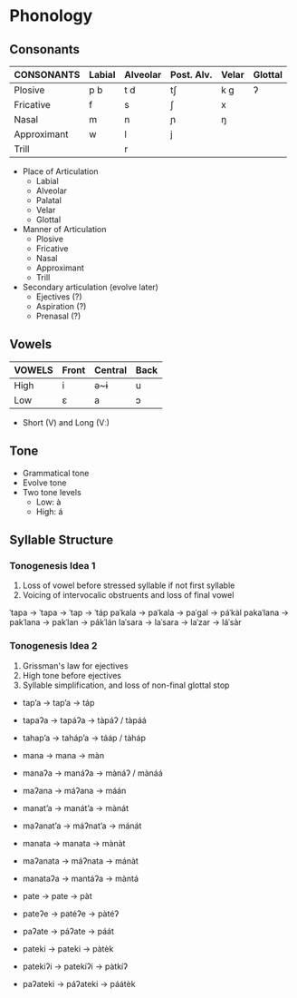 # Phonology

## Consonants

| CONSONANTS  | Labial | Alveolar | Post. Alv. | Velar | Glottal |
|---          |---     |---       |---         |---    |---      |
| Plosive     | p b    | t d      | tʃ         | k g   | ʔ       |
| Fricative   | f      | s        | ʃ          | x     |         |
| Nasal       | m      | n        | ɲ          | ŋ     |         |
| Approximant | w      | l        | j          |       |         |
| Trill       |        | r        |            |       |         |

- Place of Articulation
    - Labial
    - Alveolar
    - Palatal
    - Velar
    - Glottal
- Manner of Articulation
    - Plosive
    - Fricative
    - Nasal
    - Approximant
    - Trill
- Secondary articulation (evolve later)
    - Ejectives (?)
    - Aspiration (?)
    - Prenasal (?)

## Vowels

| VOWELS | Front | Central | Back |
|---     |---    |---      |---   |
| High   | i     | ə\~ɨ    | u    |
| Low    | ɛ     | a       | ɔ    |

- Short (V) and Long (Vː)

## Tone

- Grammatical tone
- Evolve tone
- Two tone levels
    - Low:  à
    - High: á

## Syllable Structure

### Tonogenesis Idea 1

1. Loss of vowel before stressed syllable if not first syllable
1. Voicing of intervocalic obstruents and loss of final vowel

ˈtapa     → ˈtapa    → ˈtap    → ˈtáp
paˈkala   → paˈkala  → paˈgal  → páˈkàl
pakaˈlana → pakˈlana → pakˈlan → pákˈlán
laˈsara   → laˈsara  → laˈzar  → láˈsàr

### Tonogenesis Idea 2

1. Grissman's law for ejectives
1. High tone before ejectives
1. Syllable simplification, and loss of non-final glottal stop

- tapʼa     → tapʼa    → táp
- tapaʔa    → tapáʔa   → tàpáʔ / tàpáá
- tahapʼa   → tahápʼa  → tááp / tàháp
- mana      → mana     → màn
- manaʔa    → manáʔa   → mànáʔ / mànáá
- maʔana    → máʔana   → máán
- manatʼa   → manátʼa  → mànát
- maʔanatʼa → máʔnatʼa → mánát
- manata    → manata   → mànàt
- maʔanata  → máʔnata  → mánàt
- manataʔa  → mantáʔa  → màntá

- pate     → pate     → pàt
- pateʔe   → patéʔe   → pàtéʔ
- paʔate   → páʔate   → páát
- pateki   → pateki   → pàtèk
- patekiʔi → patekíʔi → pàtkíʔ
- paʔateki → páʔateki → páátèk

